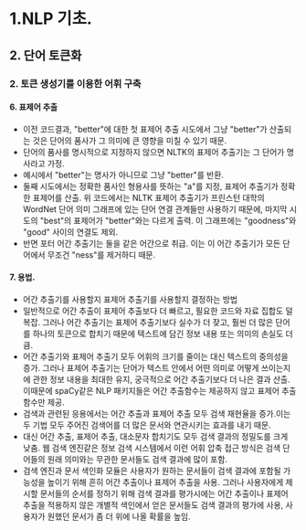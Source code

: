 # 1.NLP 기초.
## 2. 단어 토큰화
### 2. 토큰 생성기를 이용한 어휘 구축
#### 6. 표제어 추출
- 이전 코드결과, "better"에 대한 첫 표제어 추출 시도에서 그냥 "better"가  산출되는 것은 단어의 품사가 그 의미에 큰 영향을 미칠 수 있기 때문.
- 단어의 품사를 명시적으로 지정하지 않으면 NLTK의 표제어 추출기는 그 단어가 명사라고 가정.
- 예시에서 "better"는 명사가 아니므로 그냥 "better"를 반환.
- 둘째 시도에서는 정확한 품사인 형용사를 뜻하는 "a"를 지정, 표제어 추출기가 정확한 표제어를 산출. 위 코드에서는 NLTK 표제어 추출기가 프린스턴 대학의 WordNet 단어 의미 그래프에 있는 단어 연결 관계들만 사용하기 때문에, 마지막 시도의 "best"의 표제어가 "better"와는 다르게 출력. 이 그래프에는 "goodness"와 "good" 사이의 연결도 제외.
- 반면 포터 어간 추출기는 둘을 같은 어간으로 취급. 이는 이 어간 추출기가 모든 단어에서 무조건 "ness"를 제거하디 때문.
#### 7. 용법.
- 어간 추출기를 사용할지 표제어 추출기를 사용할지 결정하는 방법
- 일반적으로 어간 추출이 표제어 추출보다 더 빠르고, 필요한 코드와 자료 집합도 덜 복잡. 그러나 어간 추출기는 표제어 추출기보다 실수가 더 잦고, 훨씬 더 많은 단어를 하나의 토큰으로 합치기 때문에 텍스트에 담긴 정보 내용 또는 의미의 손실도 더 큼.
- 어간 추출기와 표제어 추출기 모두 어휘의 크기를 줄이는 대신 텍스트의 중의성을 증가. 그러나 표제어 추출기는 단어가 텍스트 안에서 어떤 의미로 어떻게 쓰이는지에 관한 정보 내용을 최대한 유지, 궁극적으로 어간 추출기보다 더 나은 결과 산출. 이때문에 spaCy같은 NLP 패키지들은 어간 추출함수는 제공하지 않고 표제어 추출함수만 제공.
- 검색과 관련된 응용에서는 어간 추출과 표제어 추출 모두 검색 재현율을 증가.이는 두 기법 모두 주어진 검색어를 더 많은 문서와 연관시키는 효과를 내기 때문.
- 대신 어간 추출, 표제어 추출, 대소문자 합치기도 모두 검색 결과의 정밀도를 크게 낮춤. 웹 검색 엔진같은 정보 검색 시스템에서 이런 어휘 압축 접근 방식은 검색 단어들의 원래 의미와는 무관한 문서들도 검색 결과에 많이 포함.
- 검색 엔진과 문서 색인화 모듈은 사용자가 원하는 문서들이 검색 결과에 포함될 가능성을 높이기 위해 흔히 어간 추출이나 표제어 추출을 사용. 그러나 사용자에게 제시할 문서들의 순서를 정하기 위해 검색 결과를 평가시에는 어간 추출이나 표제어 추출을 적용하지 않은 개별적 색인에서 얻은 문서들도 검색 결과의 평가에 사용, 사용자가 원했던 문서가 좀 더 위에 나올 확률을 높임.